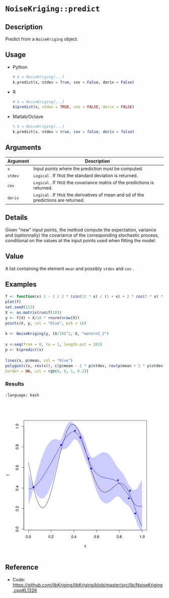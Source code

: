 # `NoiseKriging::predict`


## Description

Predict from a `NoiseKriging` object.


## Usage

* Python
    ```python
    # k = NoiseKriging(...)
    k.predict(x, stdev = True, cov = False, deriv = False)
    ```
* R
    ```r
    # k = NoiseKriging(...)
    k$predict(x, stdev = TRUE, cov = FALSE, deriv = FALSE)
    ```
* Matlab/Octave
    ```octave
    % k = NoiseKriging(...)
    k.predict(x, stdev = true, cov = false, deriv = false)
    ```

## Arguments

Argument      |Description
------------- |----------------
`x`     |     Input points where the prediction must be computed.
`stdev`     |     `Logical` . If `TRUE` the standard deviation is returned.
`cov`     |     `Logical` . If `TRUE` the covariance matrix of the predictions is returned.
`deriv`     |     `Logical` . If `TRUE` the derivatives of mean and sd of the predictions are returned.


## Details

Given "new" input points, the method compute the expectation,
 variance and (optionnally) the covariance of the corresponding
 stochastic process, conditional on the values at the input points
 used when fitting the model.


## Value

A list containing the element `mean` and possibly
  `stdev` and `cov` .


## Examples

```r
f <- function(x) 1 - 1 / 2 * (sin(12 * x) / (1 + x) + 2 * cos(7 * x) * x^5 + 0.7)
plot(f)
set.seed(123)
X <- as.matrix(runif(10))
y <- f(X) + X/10 * rnorm(nrow(X))
points(X, y, col = "blue", pch = 16)

k <- NoiseKriging(y, (X/10)^2, X, "matern3_2")

x <-seq(from = 0, to = 1, length.out = 101)
p <- k$predict(x)

lines(x, p$mean, col = "blue")
polygon(c(x, rev(x)), c(p$mean - 2 * p$stdev, rev(p$mean + 2 * p$stdev)),
border = NA, col = rgb(0, 0, 1, 0.2))
```

### Results
```{literalinclude} ../examples/predict.NoiseKriging.md.Rout
:language: bash
```
![](../examples/predict.NoiseKriging.md.png)


## Reference

* Code: <https://github.com/libKriging/libKriging/blob/master/src/lib/NoiseKriging.cpp#L1326>
